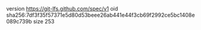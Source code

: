 version https://git-lfs.github.com/spec/v1
oid sha256:7df3f35f57371e5d80d53beee26ab441e44f3cb69f2992ce5bc1408e089c739b
size 253
